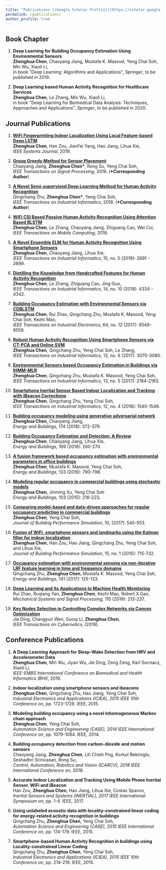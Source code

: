 ```yaml
---
title: "Publications [(Google Scholar Profile)](https://scholar.google.com.sg/citations?user=WUgu3nwAAAAJ&hl=en)"
permalink: /publications/
author_profile: true
---
```


## Book Chapter
1. <b>Deep Learning for Building Occupancy Estimation Using Environmental Sensors</b> <br> 
<b>Zhenghua Chen</b>, Chaoyang Jiang, Mustafa K. Masood, Yeng Chai Soh, Min Wu, Xiaoli Li,<br> in book
"Deep Learning: Algorithms and Applications", <i>Springer</i>, to be published in 2019.

1. <b>Deep Learning based Human Activity Recognition for Healthcare Services</b> <br> 
<b>Zhenghua Chen</b>, Le Zhang, Min Wu, Xiaoli Li,<br> in book
"Deep Learning for Biomedical Data Analysis: Techniques, Approaches and Applications", <i>Springer</i>, to be published in 2020.

## Journal Publications

1. <b>[WiFi Fingerprinting Indoor Localization Using Local Feature-based Deep LSTM](https://ieeexplore.ieee.org/document/8733822)</b> <br> 
<b>Zhenghua Chen</b>, Han Zou, JianFei Yang, Hao Jiang, Lihua Xie,<br>
<i>IEEE Systems Journal</i>, 2019.

1. <b>[Group Greedy Method for Sensor Placement](https://ieeexplore.ieee.org/abstract/document/8658116)</b> <br> 
Chaoyang Jiang, <b>Zhenghua Chen*</b>, Rong Su, Yeng Chai Soh,<br>
<i>IEEE Transactions on Signal Processing</i>, 2019. (<b>*Corresponding Author</b>)

1. <b>[A Novel Semi-supervised Deep Learning Method for Human Activity Recognition](https://ieeexplore.ieee.org/document/8586957)</b> <br> 
Qingchang Zhu, <b>Zhenghua Chen*</b>, Yeng Chai Soh,<br>
<i>IEEE Transactions on Industrial Informatics</i>, 2018. (<b>*Corresponding Author</b>)

1. <b>[WiFi CSI Based Passive Human Activity Recognition Using Attention Based BLSTM](https://ieeexplore.ieee.org/abstract/document/8514811)</b> <br> 
<b>Zhenghua Chen</b>, Le Zhang, Chaoyang Jiang, Zhiguang Cao, Wei Cui,<br>
<i>IEEE Transactions on Mobile Computing</i>, 2018. 

1. <b>[A Novel Ensemble ELM for Human Activity Recognition Using Smartphone Sensors](https://ieeexplore.ieee.org/abstract/document/8462779)</b> <br> 
<b>Zhenghua Chen</b>, Chaoyang Jiang, Lihua Xie,<br>
<i>IEEE Transactions on Industrial Informatics</i>, 15, no. 5 (2019): 2691 - 2699.

1. <b>[Distilling the Knowledge from Handcrafted Features for Human Activity Recognition](https://ieeexplore.ieee.org/document/8247224)</b> <br> 
<b>Zhenghua Chen</b>, Le Zhang, Zhiguang Cao, Jing Guo,<br>
<i>IEEE Transactions on Industrial Informatics</i>, 14, no. 10 (2018): 4334 - 4342.

1. <b>[Building Occupancy Estimation with Environmental Sensors via CDBLSTM](https://ieeexplore.ieee.org/document/7938392)</b> <br> 
<b>Zhenghua Chen</b>, Rui Zhao, Qingchang Zhu, Mustafa K. Masood, Yeng Chai Soh, Kezhi Mao,<br>
<i>IEEE Transactions on Industrial Electronics</i>, 64, no. 12 (2017): 9549-9559.

1. <b>[Robust Human Activity Recognition Using Smartphone Sensors via CT-PCA and Online SVM](https://ieeexplore.ieee.org/document/7942041)</b> <br> 
<b>Zhenghua Chen</b>, Qingchang Zhu, Yeng Chai Soh, Le Zhang,<br>
<i>IEEE Transactions on Industrial Informatics</i>, 13, no. 6 (2017): 3070-3080.

1. <b>[Environmental Sensors based Occupancy Estimation in Buildings via IHMM-MLR](https://ieeexplore.ieee.org/document/7852461)</b> <br> 
<b>Zhenghua Chen</b>, Qingchang Zhu, Mustafa K. Masood, Yeng Chai Soh,<br>
<i>IEEE Transactions on Industrial Informatics</i>, 13, no. 5 (2017): 2184-2193.

1. <b>[Smartphone Inertial Sensor Based Indoor Localization and Tracking with iBeacon Corrections](https://ieeexplore.ieee.org/abstract/document/7488211)</b> <br> 
<b>Zhenghua Chen</b>, Qingchang Zhu, Yeng Chai Soh,<br>
<i>IEEE Transactions on Industrial Informatics</i>, 12, no. 4 (2016): 1540-1549.

1. <b>[Building occupancy modeling using generative adversarial network](https://www.sciencedirect.com/science/article/pii/S0378778818310831)</b> <br> 
<b>Zhenghua Chen</b>, Chaoyang Jiang,<br>
<i>Energy and Buildings</i>, 174 (2018): 372-379.

1. <b>[Building Occupancy Estimation and Detection: A Review](https://www.sciencedirect.com/science/article/pii/S0378778818301506)</b> <br> 
<b>Zhenghua Chen</b>, Chaoyang Jiang, Lihua Xie,<br>
<i>Energy and Buildings</i>, 169 (2018): 260-270.

1. <b>[A fusion framework based occupancy estimation with environmental parameters in office buildings](https://www.sciencedirect.com/science/article/pii/S0378778816312543)</b> <br> 
<b>Zhenghua Chen</b>, Mustafa K. Masood, Yeng Chai Soh,<br>
<i>Energy and Buildings</i>, 133 (2016): 790-798.

1. <b>[Modeling regular occupancy in commercial buildings using stochastic models](https://www.sciencedirect.com/science/article/pii/S0378778815300438)</b> <br> 
<b>Zhenghua Chen</b>, Jinming Xu, Yeng Chai Soh<br>
<i>Energy and Buildings</i>, 103 (2015): 216-223.

1. <b>[Comparing model-based and data-driven approaches for regular occupancy prediction in commercial buildings](https://www.tandfonline.com/doi/abs/10.1080/19401493.2016.1199735)</b> <br> 
<b>Zhenghua Chen</b>, Yeng Chai Soh,<br>
<i>Journal of Building Performance Simulation</i>, 10, (2017): 545-553.

1. <b>[Fusion of WiFi, smartphone sensors and landmarks using the Kalman filter for indoor localization](https://www.mdpi.com/1424-8220/15/1/715)</b> <br> 
<b>Zhenghua Chen</b>, Han Zou, Hao Jiang, Qingchang Zhu, Yeng Chai Soh, and Lihua Xie,<br>
<i>Journal of Building Performance Simulation</i>, 15, no. 1 (2015): 715-732.

1. <b>[Occupancy estimation with environmental sensing via non-iterative LRF feature learning in time and frequency domains](https://www.sciencedirect.com/science/article/pii/S0378778816313330)</b> <br> 
Qingchang Zhu, <b>Zhenghua Chen</b>, Mustafa K. Masood, Yeng Chai Soh,<br>
<i>Energy and Buildings</i>, 141 (2017): 125-133.

1. <b>[Deep Learning and Its Applications to Machine Health Monitoring](https://www.sciencedirect.com/science/article/pii/S0888327018303108)</b> <br> 
Rui Zhao, Ruqiang Yan, <b>Zhenghua Chen</b>, Kezhi Mao, Robert X.Gao,<br>
<i>Mechanical Systems and Signal Processing</i>, 115 (2019): 213-237.

1. <b>[Key Nodes Selection in Controlling Complex Networks via Convex Optimization](https://ieeexplore.ieee.org/document/8606422)</b> <br> 
Jie Ding, Changyun Wen, Guoqi Li, <b>Zhenghua Chen</b>,<br>
<i>IEEE Transactions on Cybernetics</i>, (2019).

## Conference Publications

1. <b>A Deep Learning Approach for Sleep-Wake Detection from HRV and Accelerometer Data</b><br>
<b>Zhenghua Chen</b>, Min Wu, Jiyan Wu, Jie Ding, Zeng Zeng, Karl Surmacz, Xiaoli Li,<br>
<i>IEEE-EMBS International Conference on Biomedical and Health Informatics (BHI)</i>, 2019.

1. <b>Indoor localization using smartphone sensors and ibeacons</b><br>
<b>Zhenghua Chen</b>, Qingchang Zhu, Hao Jiang, Yeng Chai Soh,<br>
<i>Industrial Electronics and Applications (ICIEA), 2015 IEEE 10th Conference on</i>, pp. 1723-1728. IEEE, 2015.

1. <b>Modeling building occupancy using a novel inhomogeneous Markov chain approach</b><br>
<b>Zhenghua Chen</b>, Yeng Chai Soh,<br>
<i>Automation Science and Engineering (CASE), 2014 IEEE International Conference on</i>, pp. 1079-1084. IEEE, 2014.

1. <b>Building occupancy detection from carbon-dioxide and motion sensors</b><br>
Chaoyang Jiang, <b>Zhenghua Chen</b>, Lih Chieh Png, Korkut Bekiroglu, Seshadhri Srinivasan, Rong Su,<br> 
<i>Control, Automation, Robotics and Vision (ICARCV), 2018 IEEE International Conference on</i>, 2018.

1. <b>Accurate Indoor Localization and Tracking Using Mobile Phone Inertial Sensor, WiFi and iBeacon</b><br>
Han Zou, <b>Zhenghua Chen</b>, Hao Jiang, Lihua Xie, Costas Spanos,<br> 
<i>Inertial Sensors and Systems (INERTIAL), 2017 IEEE International Symposium on</i>, pp. 1-4. IEEE, 2017.

1. <b>Using unlabeled acoustic data with locality-constrained linear coding for energy-related activity recognition in buildings</b><br>
Qingchang Zhu, <b>Zhenghua Chen</b>, Yeng Chai Soh,<br> 
<i>Automation Science and Engineering (CASE), 2015 IEEE International Conference on</i>, pp. 174-179. IEEE, 2015.

1. <b>Smartphone-based Human Activity Recognition in buildings using Locality-constrained Linear Coding</b><br>
Qingchang Zhu, <b>Zhenghua Chen</b>, Yeng Chai Soh,<br> 
<i>Industrial Electronics and Applications (ICIEA), 2015 IEEE 10th Conference on</i>, pp. 214-219. IEEE, 2015.
